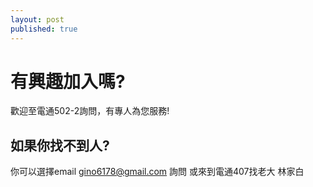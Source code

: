 ```yaml
---
layout: post
published: true
---
```

# 有興趣加入嗎?

歡迎至電通502-2詢問，有專人為您服務!


## 如果你找不到人?

  你可以選擇email gino6178@gmail.com 詢問
  或來到電通407找老大 林家白


